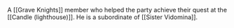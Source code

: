A [[Grave Knights]] member who helped the party achieve their quest at the [[Candle (lighthouse)]]. He is a subordinate of [[Sister Vidomina]].
